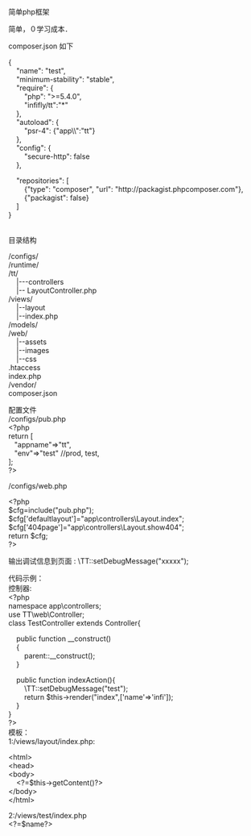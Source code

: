 简单php框架

简单，０学习成本．

composer.json 如下

<p>{<br />
  &nbsp;&nbsp;&nbsp;&nbsp;&quot;name&quot;: &quot;test&quot;,<br />
  &nbsp;&nbsp;&nbsp;&nbsp;&quot;minimum-stability&quot;: &quot;stable&quot;,<br />
  &nbsp;&nbsp;&nbsp;&nbsp;&quot;require&quot;: {<br />
  &nbsp;&nbsp;&nbsp;&nbsp;&nbsp;&nbsp;&nbsp;&nbsp;&quot;php&quot;: &quot;&gt;=5.4.0&quot;,<br />
  &nbsp;&nbsp;&nbsp;&nbsp;&nbsp;&nbsp;&nbsp;&nbsp;&quot;infifly/tt&quot;:&quot;*&quot;<br />
  &nbsp;&nbsp;&nbsp;&nbsp;},<br />
  &nbsp;&nbsp;&nbsp;&nbsp;&quot;autoload&quot;: {<br />
  &nbsp;&nbsp;&nbsp;&nbsp;&nbsp;&nbsp;&nbsp;&nbsp;&quot;psr-4&quot;: {&quot;app\\&quot;:&quot;tt&quot;}<br />
  &nbsp;&nbsp;&nbsp;&nbsp;},<br />
  &nbsp;&nbsp;&nbsp;&nbsp;&quot;config&quot;: {<br />
  &nbsp;&nbsp;&nbsp;&nbsp;&nbsp;&nbsp;&nbsp;&nbsp;&quot;secure-http&quot;: false<br />
  &nbsp;&nbsp;&nbsp;&nbsp;},</p>
<p> &nbsp;&nbsp;&nbsp;&nbsp;&quot;repositories&quot;: [<br />
  &nbsp;&nbsp;&nbsp;&nbsp;&nbsp;&nbsp;&nbsp;&nbsp;{&quot;type&quot;: &quot;composer&quot;, &quot;url&quot;: &quot;http://packagist.phpcomposer.com&quot;},<br />
  &nbsp;&nbsp;&nbsp;&nbsp;&nbsp;&nbsp;&nbsp;&nbsp;{&quot;packagist&quot;: false}<br />
  &nbsp;&nbsp;&nbsp;&nbsp;]<br />
  }<br />
</p>


<p><br />
  目录结构</p>
<p>/configs/<br />
  /runtime/<br />
  /tt/<br />
  &nbsp;&nbsp;&nbsp;&nbsp;|---controllers<br />
  &nbsp;&nbsp;&nbsp;&nbsp;|--	LayoutController.php<br />
  /views/<br />
  &nbsp;&nbsp;&nbsp;&nbsp;|--layout<br />
  &nbsp;&nbsp;&nbsp;&nbsp;|--index.php<br />
  /models/<br />
  /web/<br />
  &nbsp;&nbsp;&nbsp;&nbsp;|--assets<br />
  &nbsp;&nbsp;&nbsp;&nbsp;|--images<br />
  &nbsp;&nbsp;&nbsp;&nbsp;|--css<br />
  .htaccess<br />
  index.php<br />
  /vendor/<br />
  composer.json</p>
<p>配置文件<br />
  /configs/pub.php<br />
  &lt;?php<br />
  return [<br />
  &nbsp;&nbsp;&nbsp;&quot;appname&quot;=&gt;&quot;tt&quot;,<br />
  &nbsp;&nbsp;&nbsp;&quot;env&quot;=&gt;&quot;test&quot; //prod, test,<br />
  ];<br />
  ?&gt;</p>
<p>/configs/web.php</p>
<p>&lt;?php<br />
  $cfg=include(&quot;pub.php&quot;);<br />
  $cfg['defaultlayout']=&quot;app\controllers\Layout.index&quot;;<br />
  $cfg['404page']=&quot;app\controllers\Layout.show404&quot;;<br />
  return $cfg;<br />
  ?&gt;<br />
</p>
<p>输出调试信息到页面 : \TT::setDebugMessage(&quot;xxxxx&quot;);</p>
<p>代码示例：<br />
  控制器:<br />
  &lt;?php<br />
  namespace app\controllers;<br />
  use TT\web\Controller;<br />
  class TestController extends Controller{</p>
<p> &nbsp;&nbsp;&nbsp;&nbsp;public function __construct()<br />
  &nbsp;&nbsp;&nbsp;&nbsp;{<br />
  &nbsp;&nbsp;&nbsp;&nbsp;&nbsp;&nbsp;&nbsp;&nbsp;parent::__construct();<br />
  &nbsp;&nbsp;&nbsp;&nbsp;}&nbsp;&nbsp;</p>
<p> &nbsp;&nbsp;&nbsp;&nbsp;public function indexAction(){<br />
  &nbsp;&nbsp;&nbsp;&nbsp;&nbsp;&nbsp;&nbsp;&nbsp;\TT::setDebugMessage(&quot;test&quot;);<br />
  &nbsp;&nbsp;&nbsp;&nbsp;&nbsp;&nbsp;&nbsp;&nbsp;return $this-&gt;render(&quot;index&quot;,['name'=&gt;'infi']);<br />
  &nbsp;&nbsp;&nbsp;&nbsp;}<br />
  }<br />
  ?&gt;<br />
  模板：<br />
  1:/views/layout/index.php:</p>
&lt;html&gt;<br />
  &lt;head&gt;<br />
&lt;body&gt;<br />
&nbsp;&nbsp;&nbsp;&nbsp;&lt;?=$this-&gt;getContent()?&gt;<br />
&lt;/body&gt;<br />
  &lt;/html&gt; 
<p>2:/views/test/index.php<br />
  &lt;?=$name?&gt;</p>
<p></p>
